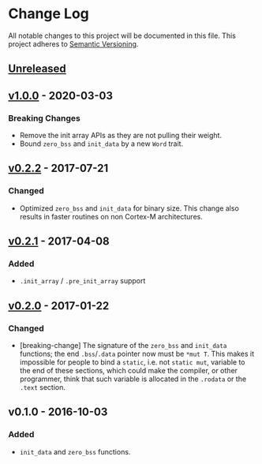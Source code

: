 # Change Log

All notable changes to this project will be documented in this file.
This project adheres to [Semantic Versioning](http://semver.org/).

## [Unreleased]

## [v1.0.0] - 2020-03-03

### Breaking Changes

- Remove the init array APIs as they are not pulling their weight.
- Bound `zero_bss` and `init_data` by a new `Word` trait.

## [v0.2.2] - 2017-07-21

### Changed

- Optimized `zero_bss` and `init_data` for binary size. This change also results
  in faster routines on non Cortex-M architectures.

## [v0.2.1] - 2017-04-08

### Added

- `.init_array` / `.pre_init_array` support

## [v0.2.0] - 2017-01-22

### Changed

- [breaking-change] The signature of the `zero_bss` and `init_data` functions;
  the end `.bss`/`.data` pointer now must be `*mut T`. This makes it impossible
  for people to bind a `static`, i.e. not `static mut`, variable to the end
  of these sections, which could make the compiler, or other programmer, think
  that such variable is allocated in the `.rodata` or the `.text` section.

## v0.1.0 - 2016-10-03

### Added

- `init_data` and `zero_bss` functions.

[Unreleased]: https://github.com/rust-embedded/r0/compare/v1.0.0...HEAD
[v1.0.0]: https://github.com/rust-embedded/r0/compare/v0.2.2...v1.0.0
[v0.2.2]: https://github.com/rust-embedded/r0/compare/v0.2.1...v0.2.2
[v0.2.1]: https://github.com/rust-embedded/r0/compare/v0.2.0...v0.2.1
[v0.2.0]: https://github.com/rust-embedded/r0/compare/v0.1.0...v0.2.0
